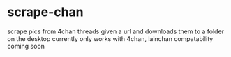 # scrape-chan
scrape pics from 4chan threads given a url and downloads them to a folder on the desktop
currently only works with 4chan, lainchan compatability coming soon
